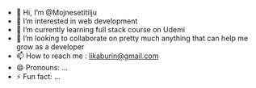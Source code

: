 - 👋 Hi, I’m @Mojnesetitilju
- 👀 I’m interested in web development
- 🌱 I’m currently learning full stack course on Udemi
- 💞️ I’m looking to collaborate on pretty much anything that can help me grow as a developer
- 📫 How to reach me : likaburin@gmail.com
- 😄 Pronouns: ...
- ⚡ Fun fact: ...

<!---
Mojnesetitilju/Mojnesetitilju is a ✨ special ✨ repository because its `README.md` (this file) appears on your GitHub profile.
You can click the Preview link to take a look at your changes.
--->
